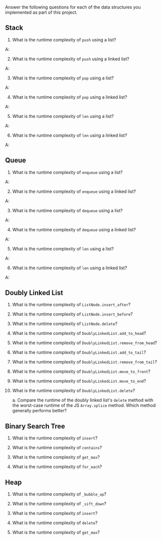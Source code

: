 Answer the following questions for each of the data structures you implemented as part of this project.

## Stack

1. What is the runtime complexity of `push` using a list?

A: 

2. What is the runtime complexity of `push` using a linked list?

A: 

3. What is the runtime complexity of `pop` using a list?

A: 

4. What is the runtime complexity of `pop` using a linked list?

A: 

5. What is the runtime complexity of `len` using a list?

A: 

6. What is the runtime complexity of `len` using a linked list?

A: 

## Queue

1. What is the runtime complexity of `enqueue` using a list?

A: 

2. What is the runtime complexity of `enqueue` using a linked list?

A: 

3. What is the runtime complexity of `dequeue` using a list?

A: 

4. What is the runtime complexity of `dequeue` using a linked list?

A: 

5. What is the runtime complexity of `len` using a list?

A: 

6. What is the runtime complexity of `len` using a linked list?

A: 

## Doubly Linked List

1. What is the runtime complexity of `ListNode.insert_after`?

2. What is the runtime complexity of `ListNode.insert_before`?

3. What is the runtime complexity of `ListNode.delete`?

4. What is the runtime complexity of `DoublyLinkedList.add_to_head`?

5. What is the runtime complexity of `DoublyLinkedList.remove_from_head`?

6. What is the runtime complexity of `DoublyLinkedList.add_to_tail`?

7. What is the runtime complexity of `DoublyLinkedList.remove_from_tail`?

8. What is the runtime complexity of `DoublyLinkedList.move_to_front`?

9. What is the runtime complexity of `DoublyLinkedList.move_to_end`?

10. What is the runtime complexity of `DoublyLinkedList.delete`?

    a. Compare the runtime of the doubly linked list's `delete` method with the worst-case runtime of the JS `Array.splice` method. Which method generally performs better?

## Binary Search Tree

1. What is the runtime complexity of `insert`? 

2. What is the runtime complexity of `contains`?

3. What is the runtime complexity of `get_max`? 

4. What is the runtime complexity of `for_each`?
    
## Heap

1. What is the runtime complexity of `_bubble_up`?

2. What is the runtime complexity of `_sift_down`?

3. What is the runtime complexity of `insert`?

4. What is the runtime complexity of `delete`?

5. What is the runtime complexity of `get_max`?
